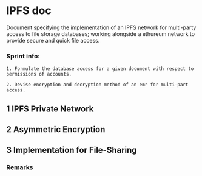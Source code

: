 # IPFS doc

Document specifying the implementation of an IPFS network for multi-party access to file storage databases;
working alongside a ethureum network to provide secure and quick file access.
 
### Sprint info:
	1. Formulate the database access for a given document with respect to permissions of accounts.

	2. Devise encryption and decryption method of an emr for multi-part access.

## 1 IPFS Private Network

## 2 Asymmetric Encryption

## 3 Implementation for File-Sharing

### Remarks

